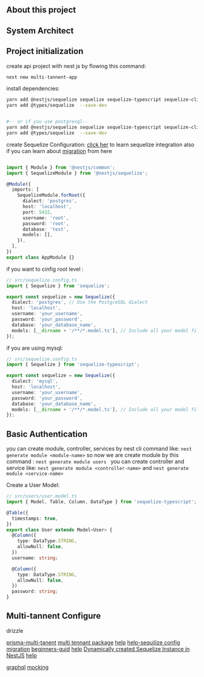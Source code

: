 ## About this project



## System Architect



## Project initialization

create api project with nest js by flowing this command:

```bash
nest new multi-tannent-app
```
install dependencies:

```bash
yarn add @nestjs/sequelize sequelize sequelize-typescript sequelize-cli mysql2 passport passport-local bcrypt
yarn add @types/sequelize  --save-dev


#-- or if you use postgresql--
yarn add @nestjs/sequelize sequelize sequelize-typescript sequelize-cli pg pg-hstore passport passport-local bcrypt
yarn add @types/sequelize  --save-dev

```

create Sequelize Configuration: [click her](https://docs.nestjs.com/techniques/database#sequelize-integration) to learn sequelize integration
also if you can learn about [migration](https://sequelize.org/v5/manual/migrations.html#the-cli) from here

```ts

import { Module } from '@nestjs/common';
import { SequelizeModule } from '@nestjs/sequelize';

@Module({
  imports: [
    SequelizeModule.forRoot({
      dialect: 'postgres',
      host: 'localhost',
      port: 5432,
      username: 'root',
      password: 'root',
      database: 'test',
      models: [],
    }),
  ],
})
export class AppModule {}
```
if you want to cinfig root level :

```ts
// src/sequelize.config.ts
import { Sequelize } from 'sequelize';

export const sequelize = new Sequelize({
  dialect: 'postgres', // Use the PostgreSQL dialect
  host: 'localhost',
  username: 'your_username',
  password: 'your_password',
  database: 'your_database_name',
  models: [__dirname + '/**/*.model.ts'], // Include all your model files
});

```

if you are using mysql:

```ts
// src/sequelize.config.ts
import { Sequelize } from 'sequelize-typescript';

export const sequelize = new Sequelize({
  dialect: 'mysql',
  host: 'localhost',
  username: 'your_username',
  password: 'your_password',
  database: 'your_database_name',
  models: [__dirname + '/**/*.model.ts'], // Include all your model files
});
```


## Basic Authentication

you can create module, controller, services by nest cli command like: ``` nest generate module <module-name> ```
so now we are create module by this command : ```nest generate module users ``` you can create controller and service like: ``` nest generate module <controller-name> ``` and ``` nest generate module <service-name> ```

Create a User Model:

```ts
// src/users/user.model.ts
import { Model, Table, Column, DataType } from 'sequelize-typescript';

@Table({
  timestamps: true,
})
export class User extends Model<User> {
  @Column({
    type: DataType.STRING,
    allowNull: false,
  })
  username: string;

  @Column({
    type: DataType.STRING,
    allowNull: false,
  })
  password: string;
}
```



## Multi-tannent Configure
drizzle


[prisma-multi-tanent](https://www.npmjs.com/package/prisma-multi-tenant)
[multi tennant package](https://www.npmjs.com/package/sequelizemultitenantmodule)
[help](https://medium.com/@hzburki/nestjs-getting-started-with-sequilizejs-c1ae253410e8)
[help-sequilize config](https://www.freecodecamp.org/news/build-web-apis-with-nestjs-beginners-guide/)
[migration](https://devpress.csdn.net/postgresql/62f226177e66823466184b9c.html)
[beginners-guid](https://www.freecodecamp.org/news/build-web-apis-with-nestjs-beginners-guide/)
[help](https://www.youtube.com/watch?v=5rlsUfQTRzs&list=PLlameCF3cMEu8KAN-02n3CtToO5iYELTV)
[Dynamically created Sequelize Instance in NestJS](https://stackoverflow.com/questions/70385641/use-dynamically-created-sequelize-instance-in-nestjs)
[help](https://progressivecoder.com/how-to-setup-a-nestjs-sequelize-postgresql-integration/)


[graphql](https://trilon.io/blog/introducing-cli-generators-crud-api-in-1-minute)
[mocking](https://medium.com/@vivek.murarka/mocking-with-jest-in-typescript-javascript-d203699cc617)